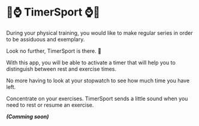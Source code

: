 # :runner::watch: TimerSport :watch::runner:

During your physical training, you would like to make regular series in order to be assiduous and exemplary.

Look no further, TimerSport is there. :raised_hands:

With this app, you will be able to activate a timer that will help you to distinguish between rest and exercise times.

No more having to look at your stopwatch to see how much time you have left.

Concentrate on your exercises. TimerSport sends a little sound when you need to rest or resume an exercise.

***(Comming soon)***
